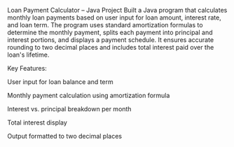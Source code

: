 Loan Payment Calculator – Java Project
Built a Java program that calculates monthly loan payments based on user input for loan amount, interest rate, and loan term.
The program uses standard amortization formulas to determine the monthly payment, splits each payment into principal and interest portions, and displays a payment schedule. 
It ensures accurate rounding to two decimal places and includes total interest paid over the loan's lifetime.

Key Features:

User input for loan balance and term

Monthly payment calculation using amortization formula

Interest vs. principal breakdown per month

Total interest display

Output formatted to two decimal places
